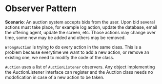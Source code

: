 ﻿# Observer Pattern

**Scenario**: An auction system accepts bids from the user.
Upon bid several actions must take place, for example log action,
update the database, email the offering agent, update the screen, etc.
Those actions may change over time, some new may be added and others may be removed.

```WrongAuction``` is trying to do every action in the same class.
This is a problem because everytime we want to add a new action,
or remove an existing one, we need to modify the code of the class.

```Auction``` uses a list of ```AuctionListener``` observers.
Any object implementing the AuctionListener interface can register
and the Auction class needs no modofication in case of a new action to
be taken.